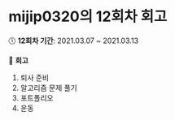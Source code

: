 # mijip0320의 12회차 회고
:clock5: **12회차 기간**: 2021.03.07 ~ 2021.03.13

:pencil: **회고**

1. 퇴사 준비
2. 알고리즘 문제 풀기
3. 포트폴리오 
4. 운동
